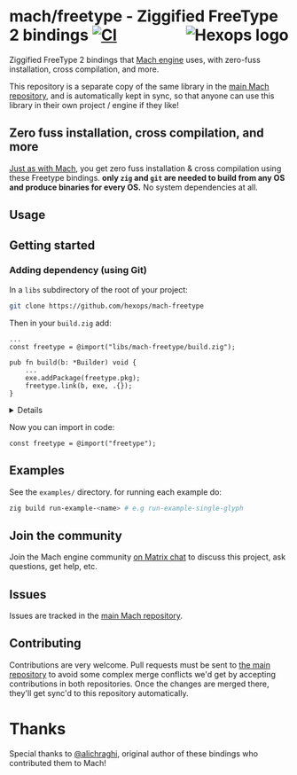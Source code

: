 # mach/freetype - Ziggified FreeType 2 bindings [![CI](https://github.com/hexops/mach-freetype/workflows/CI/badge.svg)](https://github.com/hexops/mach-freetype/actions) <a href="https://hexops.com"><img align="right" alt="Hexops logo" src="https://raw.githubusercontent.com/hexops/media/main/readme.svg"></img></a>

Ziggified FreeType 2 bindings that [Mach engine](https://github.com/hexops/mach) uses, with zero-fuss installation, cross compilation, and more.

This repository is a separate copy of the same library in the [main Mach repository](https://github.com/hexops/mach), and is automatically kept in sync, so that anyone can use this library in their own project / engine if they like!

## Zero fuss installation, cross compilation, and more

[Just as with Mach](https://github.com/hexops/mach#zero-fuss-installation--cross-compilation), you get zero fuss installation & cross compilation using these Freetype bindings. **only `zig` and `git` are needed to build from any OS and produce binaries for every OS.** No system dependencies at all.

## Usage

## Getting started

### Adding dependency (using Git)

In a `libs` subdirectory of the root of your project:

```sh
git clone https://github.com/hexops/mach-freetype
```

Then in your `build.zig` add:

```zig
...
const freetype = @import("libs/mach-freetype/build.zig");

pub fn build(b: *Builder) void {
    ...
    exe.addPackage(freetype.pkg);
    freetype.link(b, exe, .{});
}
```

<details>
<description>Optional: Using Gyro dependency manager</description>

```sh
gyro add --src github hexops/mach-freetype --root src/main.zig --alias freetype
gyro add --build-dep --src github hexops/mach-freetype --root build.zig --alias build-freetype
```

Then in your `build.zig` add:

```zig
...
const pkgs = @import("deps.zig").pkgs;
const freetype = @import("build-freetype");

pub fn build(b: *Builder) void {
    ...

    exe.addPackage(pkgs.freetype);
    freetype.link(b, exe, .{});
}
```

**WARNING: You should use `gyro build` instead of `zig build` now!**

</details>

Now you can import in code:

```zig
const freetype = @import("freetype");
```

## Examples

See the `examples/` directory. for running each example do:

```sh
zig build run-example-<name> # e.g run-example-single-glyph
```

## Join the community

Join the Mach engine community [on Matrix chat](https://matrix.to/#/#hexops:matrix.org) to discuss this project, ask questions, get help, etc.

## Issues

Issues are tracked in the [main Mach repository](https://github.com/hexops/mach/issues?q=is%3Aissue+is%3Aopen+label%3Afreetype).

## Contributing

Contributions are very welcome. Pull requests must be sent to [the main repository](https://github.com/hexops/mach/tree/main/freetype) to avoid some complex merge conflicts we'd get by accepting contributions in both repositories. Once the changes are merged there, they'll get sync'd to this repository automatically.

# Thanks

Special thanks to [@alichraghi](https://github.com/alichraghi), original author of these bindings who contributed them to Mach!
